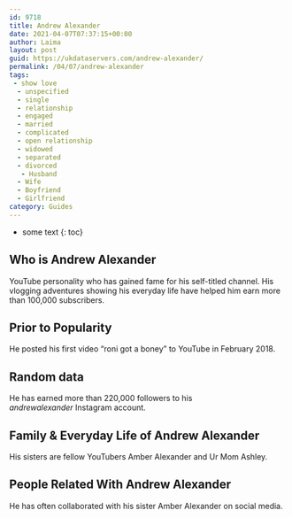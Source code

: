 ```yaml
---
id: 9718
title: Andrew Alexander
date: 2021-04-07T07:37:15+00:00
author: Laima
layout: post
guid: https://ukdataservers.com/andrew-alexander/
permalink: /04/07/andrew-alexander
tags:
 - show love
  - unspecified
  - single
  - relationship
  - engaged
  - married
  - complicated
  - open relationship
  - widowed
  - separated
  - divorced
   - Husband
  - Wife
  - Boyfriend
  - Girlfriend
category: Guides
---
```


* some text
{: toc}


## Who is Andrew Alexander
                  
                  
                  
YouTube personality who has gained fame for his self-titled channel. His vlogging adventures showing his everyday life have helped him earn more than 100,000 subscribers. 
                  
              
            
              
            
                
                
                
## Prior to Popularity
                  
                  
                  
He posted his first video &#8220;roni got a boney&#8221; to YouTube in February 2018.
                  
              
            
              
            
                
                
                
## Random data
                  
                  
                  
He has earned more than 220,000 followers to his _andrewalexander_ Instagram account. 
                  
              
            
              
            
                
                
                
## Family & Everyday Life of Andrew Alexander
                  
                  
                  
His sisters are fellow YouTubers Amber Alexander and Ur Mom Ashley.
                  
              
            
              
            
                
                
                
## People Related With Andrew Alexander
                  
                  
                  
He has often collaborated with his sister Amber Alexander on social media.
                  
              
            
              
            
                
              
            
              
              
            
            
              
            
          
          
          